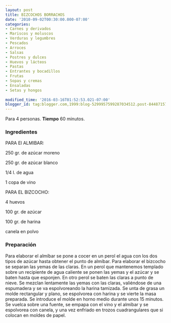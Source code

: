 ```yaml
---
layout: post
title: BIZCOCHOS BORRACHOS
date: '2010-09-02T00:30:00.000-07:00'
categories:
- Carnes y derivados
- Mariscos y moluscos
- Verduras y legumbres
- Pescados
- Arroces
- Salsas
- Postres y dulces
- Huevos y lácteos
- Pastas
- Entrantes y bocadillos
- Frutas
- Sopas y cremas
- Ensaladas
- Setas y hongos
 
modified_time: '2016-03-16T01:52:53.021-07:00'
blogger_id: tag:blogger.com,1999:blog-5299957599287034512.post-8448715793067679649
---
```


Para 4 personas.
<b>Tiempo</b> 60 minutos.

<h3>Ingredientes</h3>

PARA El ALMIBAR:

250 gr. de azúcar moreno

250 gr. de azúcar blanco

1/4 l. de agua

1 copa de vino

PARA EL BIZCOCHO:

4 huevos

100 gr. de azúcar

100 gr. de harina

canela en polvo

<h3>Preparación</h3>

Para elaborar el almíbar se pone a cocer en un perol el agua con los dos tipos de azúcar hasta obtener el punto de almíbar. Para elaborar el bizcocho se separan las yemas de las claras. En un perol que mantenemos templado sobre un recipiente de agua caliente se ponen las yemas y el azúcar y se baten hasta que esponjen. En otro perol se baten las claras a punto de nieve. Se mezclan lentamente las yemas con las claras, valiéndose de una espumadera y se va espolvoreando la harina tamizada. Se unta de grasa un molde rectangular y plano, se espolvorea con harina y se vierte la masa preparada. Se introduce el molde en horno medio durante unos 15 minutos. Se vuelca sobre una fuente, se empapa con el vino y el almíbar y se espolvorea con canela, y una vez enfriado en trozos cuadrangulares que si colocan en moldes de papel.

